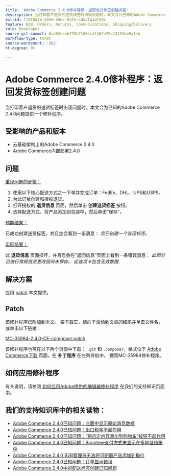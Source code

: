 ```yaml
---
title: 'Adobe Commerce 2.4.0修补程序：返回发货标签创建问题'
description: 当打印客户退货的送货标签时出现问题时，本文会为已知的Adobe Commerce 2.4.0问题提供一个修补程序。
exl-id: f78f8d7e-29e9-4d6c-83f6-cd5afa1d7d9c
feature: B2B, Orders, Returns, Communications, Shipping/Delivery
role: Developer
source-git-commit: 0ad52eceb776b71604c4f467a70c13191bb9a1eb
workflow-type: tm+mt
source-wordcount: '382'
ht-degree: 0%

---
```


# Adobe Commerce 2.4.0修补程序：返回发货标签创建问题

当打印客户退货的送货标签时出现问题时，本文会为已知的Adobe Commerce 2.4.0问题提供一个修补程序。

## 受影响的产品和版本

* 云基础架构上的Adobe Commerce 2.4.0
* Adobe Commerce内部部署2.4.0

## 问题

<u>重现问题的步骤：</u>

1. 使用以下核心配送方式之一下单并完成订单：FedEx、DHL、UPS和USPS。
1. 为此订单创建和授权退货。
1. 打开授权的 **退货信息** 页面，然后单击 **创建送货标签** 按钮。
1. 选择配送方式，将产品添加到包装中，然后单击“保存”。

<u>预期结果：</u>

已成功创建送货标签，并且您会看到一条消息： *您已创建一个装运标签。*

<u>实际结果：</u>

此 **退货信息** 页面损坏，并且您会在“返回信息”页面上看到一条错误消息： *此部分已进行常规信息更改但尚未保存。 此选项卡包含无效数据*.

## 解决方案

应用 [patch](assets/MC-35984-2.4.0-CE-composer.patch.zip) 本文提供。

## Patch

该修补程序已附加到本文。 要下载它，请向下滚动到文章的结尾并单击文件名，或单击以下链接：

[MC-35984-2.4.0-CE-composer.patch](assets/MC-35984-2.4.0-CE-composer.patch.zip)

该修补程序也可在以下两个页面中下载： `.git` 和 `.composer`，格式位于 [Adobe Commerce下载](https://magento.com/tech-resources/download) 页面，在 **补丁程序** 在左列导航中。 搜索MC-35984修补程序。

## 如何应用修补程序

有关说明，请参阅 [如何应用Adobe提供的编辑器修补程序](/help/how-to/general/how-to-apply-a-composer-patch-provided-by-magento.md) 在我们的支持知识页面中。

## 我们的支持知识库中的相关读物：

* [Adobe Commerce 2.4.0已知问题：店面中显示原始消息数据](/help/troubleshooting/storefront/magento-2-4-0-issue-storefront-raw-message-data-display.md)
* [Adobe Commerce 2.4.0已知问题：出口税率不起作用](/help/troubleshooting/miscellaneous/magento-2-4-0-known-issue-export-tax-rates-does-not-work.md)
* [Adobe Commerce 2.4.0已知问题：“将选定内容添加到购物车”按钮不起作用](/help/troubleshooting/miscellaneous/magento-2-4-0-add-selections-to-my-cart-does-not-work.md)
* [Adobe Commerce 2.4.0已知问题：Braintree支付方式未显示在多地址结账中](/help/troubleshooting/payments/magento-2-4-0-braintree-not-in-multiple-addresses-checkout.md)
* [Adobe Commerce 2.4.0 B2B管理员无法将可配置产品添加到报价](/help/troubleshooting/miscellaneous/magento-2-4-0-b2b-admin-can-t-add-configurable-product-to-quote.md)
* [Adobe Commerce 2.4.0已知问题：订单显示错误](/help/troubleshooting/storefront/magento-2-4-0-known-issue-orders-display-error.md)
* [Adobe Commerce 2.4.0中的配送标签创建已知问题](/help/troubleshooting/known-issues-patches-attached/shipping-labels-creation-known-issue-in-magento-2-4-0.md)
